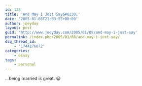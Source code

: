 ```yaml
---
id: 124
title: 'And May I Just Say&#8230;'
date: '2005-01-08T21:03:55+00:00'
author: joeyday
layout: post
guid: 'http://www.joeyday.com/2005/01/08/and-may-i-just-say'
permalink: /index.php/2005/01/08/and-may-i-just-say/
dsq_thread_id:
    - '1744276072'
categories:
    - essay
tags:
    - personal
---
```


…being married is great. 😀